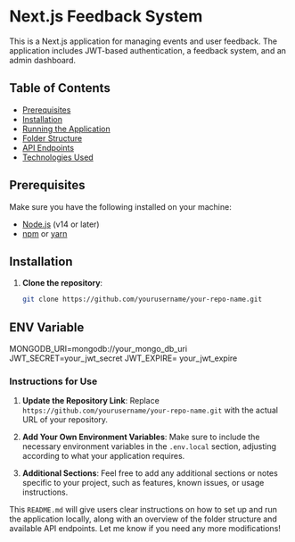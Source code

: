 # Next.js Feedback System

This is a Next.js application for managing events and user feedback. The application includes JWT-based authentication, a feedback system, and an admin dashboard.

## Table of Contents

- [Prerequisites](#prerequisites)
- [Installation](#installation)
- [Running the Application](#running-the-application)
- [Folder Structure](#folder-structure)
- [API Endpoints](#api-endpoints)
- [Technologies Used](#technologies-used)

## Prerequisites

Make sure you have the following installed on your machine:

- [Node.js](https://nodejs.org/en/download/) (v14 or later)
- [npm](https://www.npmjs.com/get-npm) or [yarn](https://yarnpkg.com/getting-started/install)

## Installation

1. **Clone the repository**:

   ```bash
   git clone https://github.com/yourusername/your-repo-name.git

## ENV Variable
MONGODB_URI=mongodb://your_mongo_db_uri
JWT_SECRET=your_jwt_secret
JWT_EXPIRE= your_jwt_expire

### Instructions for Use
1. **Update the Repository Link**: Replace `https://github.com/yourusername/your-repo-name.git` with the actual URL of your repository.
  
2. **Add Your Own Environment Variables**: Make sure to include the necessary environment variables in the `.env.local` section, adjusting according to what your application requires.

3. **Additional Sections**: Feel free to add any additional sections or notes specific to your project, such as features, known issues, or usage instructions.

This `README.md` will give users clear instructions on how to set up and run the application locally, along with an overview of the folder structure and available API endpoints. Let me know if you need any more modifications!
